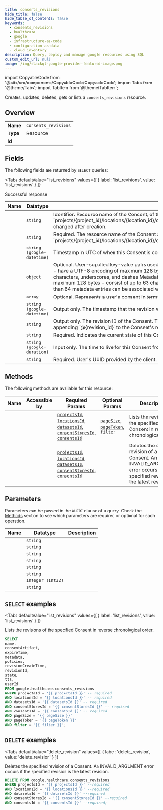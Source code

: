 ```yaml
--- 
title: consents_revisions
hide_title: false
hide_table_of_contents: false
keywords:
  - consents_revisions
  - healthcare
  - google
  - infrastructure-as-code
  - configuration-as-data
  - cloud inventory
description: Query, deploy and manage google resources using SQL
custom_edit_url: null
image: /img/stackql-google-provider-featured-image.png
---
```


import CopyableCode from '@site/src/components/CopyableCode/CopyableCode';
import Tabs from '@theme/Tabs';
import TabItem from '@theme/TabItem';

Creates, updates, deletes, gets or lists a <code>consents_revisions</code> resource.

## Overview
<table><tbody>
<tr><td><b>Name</b></td><td><code>consents_revisions</code></td></tr>
<tr><td><b>Type</b></td><td>Resource</td></tr>
<tr><td><b>Id</b></td><td><CopyableCode code="google.healthcare.consents_revisions" /></td></tr>
</tbody></table>

## Fields

The following fields are returned by `SELECT` queries:

<Tabs
    defaultValue="list_revisions"
    values={[
        { label: 'list_revisions', value: 'list_revisions' }
    ]}
>
<TabItem value="list_revisions">

Successful response

<table>
<thead>
    <tr>
    <th>Name</th>
    <th>Datatype</th>
    <th>Description</th>
    </tr>
</thead>
<tbody>
<tr>
    <td><CopyableCode code="name" /></td>
    <td><code>string</code></td>
    <td>Identifier. Resource name of the Consent, of the form `projects/&#123;project_id&#125;/locations/&#123;location_id&#125;/datasets/&#123;dataset_id&#125;/consentStores/&#123;consent_store_id&#125;/consents/&#123;consent_id&#125;`. Cannot be changed after creation.</td>
</tr>
<tr>
    <td><CopyableCode code="consentArtifact" /></td>
    <td><code>string</code></td>
    <td>Required. The resource name of the Consent artifact that contains proof of the end user's consent, of the form `projects/&#123;project_id&#125;/locations/&#123;location_id&#125;/datasets/&#123;dataset_id&#125;/consentStores/&#123;consent_store_id&#125;/consentArtifacts/&#123;consent_artifact_id&#125;`.</td>
</tr>
<tr>
    <td><CopyableCode code="expireTime" /></td>
    <td><code>string (google-datetime)</code></td>
    <td>Timestamp in UTC of when this Consent is considered expired.</td>
</tr>
<tr>
    <td><CopyableCode code="metadata" /></td>
    <td><code>object</code></td>
    <td>Optional. User-supplied key-value pairs used to organize Consent resources. Metadata keys must: - be between 1 and 63 characters long - have a UTF-8 encoding of maximum 128 bytes - begin with a letter - consist of up to 63 characters including lowercase letters, numeric characters, underscores, and dashes Metadata values must be: - be between 1 and 63 characters long - have a UTF-8 encoding of maximum 128 bytes - consist of up to 63 characters including lowercase letters, numeric characters, underscores, and dashes No more than 64 metadata entries can be associated with a given consent.</td>
</tr>
<tr>
    <td><CopyableCode code="policies" /></td>
    <td><code>array</code></td>
    <td>Optional. Represents a user's consent in terms of the resources that can be accessed and under what conditions.</td>
</tr>
<tr>
    <td><CopyableCode code="revisionCreateTime" /></td>
    <td><code>string (google-datetime)</code></td>
    <td>Output only. The timestamp that the revision was created.</td>
</tr>
<tr>
    <td><CopyableCode code="revisionId" /></td>
    <td><code>string</code></td>
    <td>Output only. The revision ID of the Consent. The format is an 8-character hexadecimal string. Refer to a specific revision of a Consent by appending `@&#123;revision_id&#125;` to the Consent's resource name.</td>
</tr>
<tr>
    <td><CopyableCode code="state" /></td>
    <td><code>string</code></td>
    <td>Required. Indicates the current state of this Consent.</td>
</tr>
<tr>
    <td><CopyableCode code="ttl" /></td>
    <td><code>string (google-duration)</code></td>
    <td>Input only. The time to live for this Consent from when it is created.</td>
</tr>
<tr>
    <td><CopyableCode code="userId" /></td>
    <td><code>string</code></td>
    <td>Required. User's UUID provided by the client.</td>
</tr>
</tbody>
</table>
</TabItem>
</Tabs>

## Methods

The following methods are available for this resource:

<table>
<thead>
    <tr>
    <th>Name</th>
    <th>Accessible by</th>
    <th>Required Params</th>
    <th>Optional Params</th>
    <th>Description</th>
    </tr>
</thead>
<tbody>
<tr>
    <td><a href="#list_revisions"><CopyableCode code="list_revisions" /></a></td>
    <td><CopyableCode code="select" /></td>
    <td><a href="#parameter-projectsId"><code>projectsId</code></a>, <a href="#parameter-locationsId"><code>locationsId</code></a>, <a href="#parameter-datasetsId"><code>datasetsId</code></a>, <a href="#parameter-consentStoresId"><code>consentStoresId</code></a>, <a href="#parameter-consentsId"><code>consentsId</code></a></td>
    <td><a href="#parameter-pageSize"><code>pageSize</code></a>, <a href="#parameter-pageToken"><code>pageToken</code></a>, <a href="#parameter-filter"><code>filter</code></a></td>
    <td>Lists the revisions of the specified Consent in reverse chronological order.</td>
</tr>
<tr>
    <td><a href="#delete_revision"><CopyableCode code="delete_revision" /></a></td>
    <td><CopyableCode code="delete" /></td>
    <td><a href="#parameter-projectsId"><code>projectsId</code></a>, <a href="#parameter-locationsId"><code>locationsId</code></a>, <a href="#parameter-datasetsId"><code>datasetsId</code></a>, <a href="#parameter-consentStoresId"><code>consentStoresId</code></a>, <a href="#parameter-consentsId"><code>consentsId</code></a></td>
    <td></td>
    <td>Deletes the specified revision of a Consent. An INVALID_ARGUMENT error occurs if the specified revision is the latest revision.</td>
</tr>
</tbody>
</table>

## Parameters

Parameters can be passed in the `WHERE` clause of a query. Check the [Methods](#methods) section to see which parameters are required or optional for each operation.

<table>
<thead>
    <tr>
    <th>Name</th>
    <th>Datatype</th>
    <th>Description</th>
    </tr>
</thead>
<tbody>
<tr id="parameter-consentStoresId">
    <td><CopyableCode code="consentStoresId" /></td>
    <td><code>string</code></td>
    <td></td>
</tr>
<tr id="parameter-consentsId">
    <td><CopyableCode code="consentsId" /></td>
    <td><code>string</code></td>
    <td></td>
</tr>
<tr id="parameter-datasetsId">
    <td><CopyableCode code="datasetsId" /></td>
    <td><code>string</code></td>
    <td></td>
</tr>
<tr id="parameter-locationsId">
    <td><CopyableCode code="locationsId" /></td>
    <td><code>string</code></td>
    <td></td>
</tr>
<tr id="parameter-projectsId">
    <td><CopyableCode code="projectsId" /></td>
    <td><code>string</code></td>
    <td></td>
</tr>
<tr id="parameter-filter">
    <td><CopyableCode code="filter" /></td>
    <td><code>string</code></td>
    <td></td>
</tr>
<tr id="parameter-pageSize">
    <td><CopyableCode code="pageSize" /></td>
    <td><code>integer (int32)</code></td>
    <td></td>
</tr>
<tr id="parameter-pageToken">
    <td><CopyableCode code="pageToken" /></td>
    <td><code>string</code></td>
    <td></td>
</tr>
</tbody>
</table>

## `SELECT` examples

<Tabs
    defaultValue="list_revisions"
    values={[
        { label: 'list_revisions', value: 'list_revisions' }
    ]}
>
<TabItem value="list_revisions">

Lists the revisions of the specified Consent in reverse chronological order.

```sql
SELECT
name,
consentArtifact,
expireTime,
metadata,
policies,
revisionCreateTime,
revisionId,
state,
ttl,
userId
FROM google.healthcare.consents_revisions
WHERE projectsId = '{{ projectsId }}' -- required
AND locationsId = '{{ locationsId }}' -- required
AND datasetsId = '{{ datasetsId }}' -- required
AND consentStoresId = '{{ consentStoresId }}' -- required
AND consentsId = '{{ consentsId }}' -- required
AND pageSize = '{{ pageSize }}'
AND pageToken = '{{ pageToken }}'
AND filter = '{{ filter }}';
```
</TabItem>
</Tabs>


## `DELETE` examples

<Tabs
    defaultValue="delete_revision"
    values={[
        { label: 'delete_revision', value: 'delete_revision' }
    ]}
>
<TabItem value="delete_revision">

Deletes the specified revision of a Consent. An INVALID_ARGUMENT error occurs if the specified revision is the latest revision.

```sql
DELETE FROM google.healthcare.consents_revisions
WHERE projectsId = '{{ projectsId }}' --required
AND locationsId = '{{ locationsId }}' --required
AND datasetsId = '{{ datasetsId }}' --required
AND consentStoresId = '{{ consentStoresId }}' --required
AND consentsId = '{{ consentsId }}' --required;
```
</TabItem>
</Tabs>
